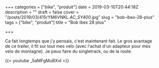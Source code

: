 +++
categories = ["bike", "produit"]
date = 2019-03-10T20:44:18Z
description = ""
draft = false
cover = "/posts/2019/03/415rYM6VNKL._AC_SY400_.jpg"
slug = "bob-ibex-28-plus"
tags = ["bike", "produit"]
title = "Bob Ibex 28 plus"

+++


Ca fait longtemps que j'y pensais, c'est maintenant fait. Le gros avantage de ce trailer, il fit sur tout mes velo (avec l'achat d'un adapteur pour mes velo de montagne). Je peux faire du singletrack, ou de la route.

{{< youtube _5aMFgMuBXvI >}}

